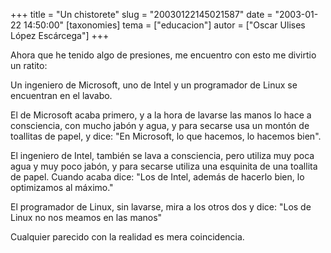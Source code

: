 +++
title = "Un chistorete"
slug = "20030122145021587"
date = "2003-01-22 14:50:00"
[taxonomies]
tema = ["educacion"]
autor = ["Oscar Ulises López Escárcega"]
+++

Ahora que he tenido algo de presiones, me encuentro con esto me divirtio
un ratito:

Un ingeniero de Microsoft, uno de Intel y un programador de Linux se
encuentran en el lavabo.

El de Microsoft acaba primero, y a la hora de lavarse las manos lo hace
a consciencia, con mucho jabón y agua, y para secarse usa un montón de
toallitas de papel, y dice: "En Microsoft, lo que hacemos, lo hacemos
bien".

El ingeniero de Intel, también se lava a consciencia, pero utiliza muy
poca agua y muy poco jabón, y para secarse utiliza una esquinita de una
toallita de papel. Cuando acaba dice: "Los de Intel, además de hacerlo
bien, lo optimizamos al máximo."

El programador de Linux, sin lavarse, mira a los otros dos y dice: "Los
de Linux no nos meamos en las manos"

Cualquier parecido con la realidad es mera coincidencia.

